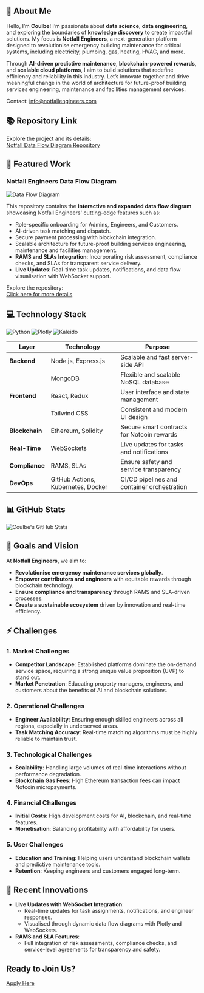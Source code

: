 ## **💫 About Me**

Hello, I’m **Coulbe**! I’m passionate about **data science**, **data engineering**, and exploring the boundaries of **knowledge discovery** to create impactful solutions. My focus is **Notfall Engineers**, a next-generation platform designed to revolutionise emergency building maintenance for critical systems, including electricity, plumbing, gas, heating, HVAC, and more. 

Through **AI-driven predictive maintenance**, **blockchain-powered rewards**, and **scalable cloud platforms**, I aim to build solutions that redefine efficiency and reliability in this industry. Let’s innovate together and drive meaningful change in the world of architecture for future-proof building services engineering, maintenance and facilities management services.

Contact: info@notfallengineers.com

## **📚 Repository Link**

Explore the project and its details:  
[Notfall Data Flow Diagram Repository](https://github.com/Coulbe/notfall-data-flow-diagram/blob/main/README.md)



## **🚀 Featured Work**

### **Notfall Engineers Data Flow Diagram**
![Data Flow Diagram](https://github.com/Coulbe/notfall-data-flow-diagram/blob/main/expanded_data_flow_with_onboarding.png?raw=true)

This repository contains the **interactive and expanded data flow diagram** showcasing Notfall Engineers' cutting-edge features such as:
- Role-specific onboarding for Admins, Engineers, and Customers.
- AI-driven task matching and dispatch.
- Secure payment processing with blockchain integration.
- Scalable architecture for future-proof building services engineering, maintenance and facilities management.
- **RAMS and SLAs Integration**: Incorporating risk assessment, compliance checks, and SLAs for transparent service delivery.
- **Live Updates**: Real-time task updates, notifications, and data flow visualisation with WebSocket support.

Explore the repository:  
[Click here for more details](https://github.com/Coulbe/notfall-data-flow-diagram/blob/main/README.md)



## **💻 Technology Stack**

![Python](https://img.shields.io/badge/Python-3.x-blue)
![Plotly](https://img.shields.io/badge/Plotly-Interactive%20Diagrams-orange)
![Kaleido](https://img.shields.io/badge/Kaleido-Image%20Export-brightgreen)

| **Layer**       | **Technology**                         | **Purpose**                               |
|------------------|---------------------------------------|-------------------------------------------|
| **Backend**      | Node.js, Express.js                  | Scalable and fast server-side API         |
|                  | MongoDB                              | Flexible and scalable NoSQL database      |
| **Frontend**     | React, Redux                         | User interface and state management       |
|                  | Tailwind CSS                         | Consistent and modern UI design           |
| **Blockchain**   | Ethereum, Solidity                   | Secure smart contracts for Notcoin rewards |
| **Real-Time**    | WebSockets                           | Live updates for tasks and notifications  |
| **Compliance**   | RAMS, SLAs                           | Ensure safety and service transparency    |
| **DevOps**       | GitHub Actions, Kubernetes, Docker   | CI/CD pipelines and container orchestration |



## **📊 GitHub Stats**

![Coulbe's GitHub Stats](https://github-readme-stats.vercel.app/api?username=Coulbe&show_icons=true&theme=radical)



## **🎯 Goals and Vision**

At **Notfall Engineers**, we aim to:
- **Revolutionise emergency maintenance services globally**.
- **Empower contributors and engineers** with equitable rewards through blockchain technology.
- **Ensure compliance and transparency** through RAMS and SLA-driven processes.
- **Create a sustainable ecosystem** driven by innovation and real-time efficiency.



## **⚡ Challenges**

### **1. Market Challenges**
- **Competitor Landscape**: Established platforms dominate the on-demand service space, requiring a strong unique value proposition (UVP) to stand out.
- **Market Penetration**: Educating property managers, engineers, and customers about the benefits of AI and blockchain solutions.

### **2. Operational Challenges**
- **Engineer Availability**: Ensuring enough skilled engineers across all regions, especially in underserved areas.
- **Task Matching Accuracy**: Real-time matching algorithms must be highly reliable to maintain trust.

### **3. Technological Challenges**
- **Scalability**: Handling large volumes of real-time interactions without performance degradation.
- **Blockchain Gas Fees**: High Ethereum transaction fees can impact Notcoin micropayments.

### **4. Financial Challenges**
- **Initial Costs**: High development costs for AI, blockchain, and real-time features.
- **Monetisation**: Balancing profitability with affordability for users.

### **5. User Challenges**
- **Education and Training**: Helping users understand blockchain wallets and predictive maintenance tools.
- **Retention**: Keeping engineers and customers engaged long-term.



## **🔧 Recent Innovations**

- **Live Updates with WebSocket Integration**:
  - Real-time updates for task assignments, notifications, and engineer responses.
  - Visualised through dynamic data flow diagrams with Plotly and WebSockets.
- **RAMS and SLA Features**:
  - Full integration of risk assessments, compliance checks, and service-level agreements for transparency and safety.



## **Ready to Join Us?**
[Apply Here](https://github.com/Coulbe/notfall-data-flow-diagram)

